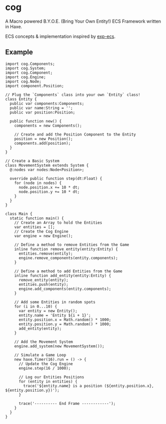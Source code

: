 # cog
A Macro powered B.Y.O.E. (Bring Your Own Entity!) ECS Framework written in Haxe.

<!-- [![Build Status](https://travis-ci.org/AustinEast/cog.svg?branch=master)](https://travis-ci.org/AustinEast/cog) -->

ECS concepts & implementation inspired by [exp-ecs](https://github.com/kevinresol/exp-ecs).

<!-- ## Features

## Getting Started

## Usage

### Concepts

#### Engine

#### Component

#### Components

#### System

#### Node

#### Nodes

### Integration -->

## Example

```
import cog.Components;
import cog.System;
import cog.Component;
import cog.Engine;
import cog.Node;
import component.Position;

// Plug the `Components` class into your own `Entity` class!
class Entity {
  public var components:Components;
  public var name:String = '';
  public var position:Position;

  public function new() {
    components = new Components();

    // Create and add the Position Component to the Entity
    position = new Position();
    components.add(position);
  }
}

// Create a Basic System
class MovementSystem extends System {
  @:nodes var nodes:Node<Position>;

  override public function step(dt:Float) {
    for (node in nodes) {
      node.position.x += 10 * dt;
      node.position.y += 10 * dt;
    }
  }
}

class Main {
  static function main() {
    // Create an Array to hold the Entities
    var entities = [];
    // Create the Cog Engine
    var engine = new Engine();

    // Define a method to remove Entities from the Game
    inline function remove_entity(entity:Entity) {
      entities.remove(entity);
      engine.remove_components(entity.components);
    }

    // Define a method to add Entities from the Game
    inline function add_entity(entity:Entity) {
      remove_entity(entity);
      entities.push(entity);
      engine.add_components(entity.components);
    }

    // Add some Entities in random spots
    for (i in 0...10) {
      var entity = new Entity();
      entity.name = 'Entity ${i + 1}';
      entity.position.x = Math.random() * 1000;
      entity.position.y = Math.random() * 1000;
      add_entity(entity);
    }

    // Add the Movement System
    engine.add_system(new MovementSystem());

    // Simulate a Game Loop
    new haxe.Timer(16).run = () -> {
      // Update the Cog Engine
      engine.step(16 / 1000);

      // Log our Entities Positions
      for (entity in entities) {
        trace('${entity.name} is a position (${entity.position.x}, ${entity.position.y})');
      }

      trace('---------- End Frame ------------');
    }
  }
}
```
